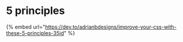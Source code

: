 # 5 principles

{% embed url="https://dev.to/adrianbdesigns/improve-your-css-with-these-5-principles-35jd" %}



